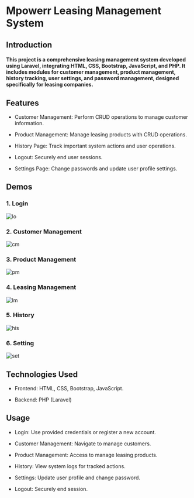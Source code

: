 # Mpowerr Leasing Management System

## Introduction

#### This project is a comprehensive leasing management system developed using Laravel, integrating HTML, CSS, Bootstrap, JavaScript, and PHP. It includes modules for customer management, product management, history tracking, user settings, and password management, designed specifically for leasing companies.

## Features

- Customer Management: Perform CRUD operations to manage customer information.
  
- Product Management: Manage leasing products with CRUD operations.
  
- History Page: Track important system actions and user operations.
  
- Logout: Securely end user sessions.
  
- Settings Page: Change passwords and update user profile settings.

## Demos

  ### 1. Login

![lo](https://github.com/mpowerrenterprise/mpowerr-leasing-management-system/assets/106969157/9f729b97-361a-4b24-abe0-f48cf6ec7ca3)

### 2. Customer Management

![cm](https://github.com/mpowerrenterprise/mpowerr-leasing-management-system/assets/106969157/1d30e382-0488-4473-99ba-581e776ba14c)

### 3. Product Management

![pm](https://github.com/mpowerrenterprise/mpowerr-leasing-management-system/assets/106969157/0a2cfe46-de8a-4307-b1fe-9fdff50c1237)

### 4. Leasing Management

![lm](https://github.com/mpowerrenterprise/mpowerr-leasing-management-system/assets/106969157/f2ec396a-942a-46d1-8541-46fc018c7a02)

### 5. History

![his](https://github.com/mpowerrenterprise/mpowerr-leasing-management-system/assets/106969157/333cfd61-e1db-436d-a963-3ff166374575)

### 6. Setting

![set](https://github.com/mpowerrenterprise/mpowerr-leasing-management-system/assets/106969157/413b0c29-ff7b-402c-a5cb-017bcac03fb4)


## Technologies Used

 - Frontend: HTML, CSS, Bootstrap, JavaScript.
   
 - Backend: PHP (Laravel)

## Usage

 - Login: Use provided credentials or register a new account.
   
 - Customer Management: Navigate to manage customers.
   
 - Product Management: Access to manage leasing products.
   
 - History: View system logs for tracked actions.
   
 - Settings: Update user profile and change password.
   
 - Logout: Securely end session.

